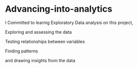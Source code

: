# Advancing-into-analytics

I Committed to learnig Exploratory Data analysis on this project,

Exploring and assessing the data

Testing relationships between variables

Finding patterns

and drawing insights from the data
